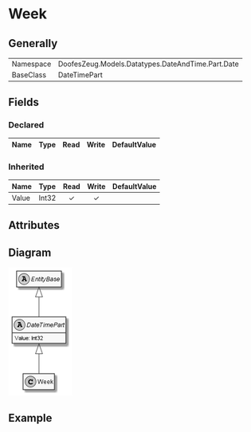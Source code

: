 ﻿# Week

## Generally

|||
|:-|:-|
|Namespace|DoofesZeug.Models.Datatypes.DateAndTime.Part.Date|
|BaseClass|DateTimePart|

## Fields

### Declared

|Name|Type|Read|Write|DefaultValue|
|:---|:---|:--:|:---:|:-----------|

### Inherited

|Name|Type|Read|Write|DefaultValue|
|:---|:---|:--:|:---:|:-----------|
|Value|Int32|&#x2713;|&#x2713;||

## Attributes

## Diagram

![Week.png](./Week.png "Week")

## Example


